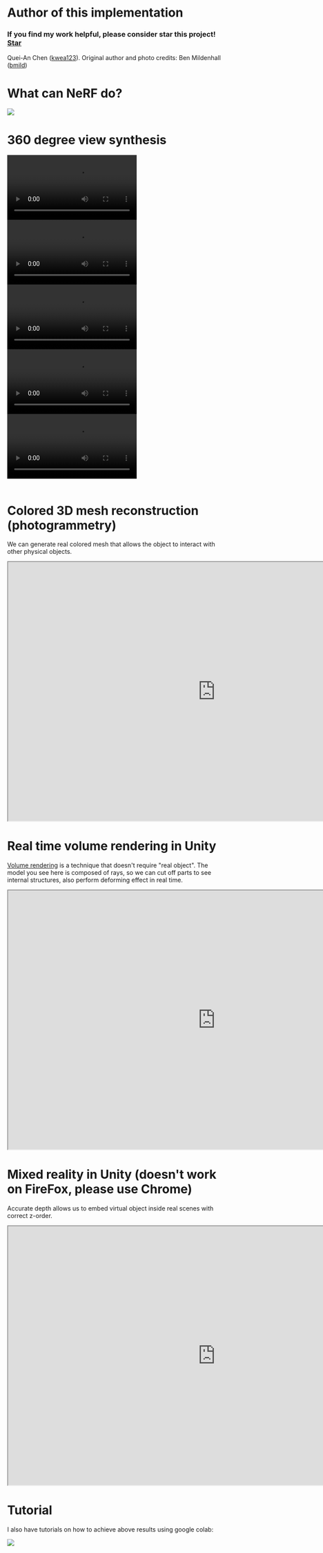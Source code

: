 <link rel="stylesheet" type="text/css" href="//cdn.jsdelivr.net/npm/slick-carousel@1.8.1/slick/slick.css"/>
<link rel="stylesheet" type="text/css" href="//cdn.jsdelivr.net/npm/slick-carousel@1.8.1/slick/slick-theme.css"/>
<link rel="stylesheet" type="text/css" href="style.css"/>

<script type="text/javascript" src="//code.jquery.com/jquery-1.11.0.min.js"></script>
<script type="text/javascript" src="//code.jquery.com/jquery-migrate-1.2.1.min.js"></script>
<script type="text/javascript" src="//cdn.jsdelivr.net/npm/slick-carousel@1.8.1/slick/slick.min.js"></script>
<script async defer src="https://buttons.github.io/buttons.js"></script>

# Author of this implementation
<h3>If you find my work helpful, please consider star this project!
  <a class="github-button" href="https://github.com/kwea123/nerf_pl" data-icon="octicon-star" data-size="large" data-show-count="true" aria-label="Star kwea123/nerf_pl on GitHub">Star</a>
</h3>

Quei-An Chen ([kwea123](https://github.com/kwea123)). Original author and photo credits: Ben Mildenhall ([bmild](https://github.com/bmild))

# What can NeRF do?
<img src="https://user-images.githubusercontent.com/11364490/82124460-1ccbbb80-97da-11ea-88ad-25e22868a5c1.png" style="max-width:100%">

<br/>

# 360 degree view synthesis
<div class="nerf_mp4">
  <video autoplay controls loop>
    <source src="https://storage.cloud.google.com/kwea123_dataset/nerf/pond.mp4" type="video/mp4">
  </video>
  <video autoplay controls loop>
    <source src="https://storage.cloud.google.com/kwea123_dataset/nerf/trex.mp4" type="video/mp4">
  </video>
  <video autoplay controls loop>
    <source src="https://storage.cloud.google.com/kwea123_dataset/nerf/horns.mp4" type="video/mp4">
  </video>
  <video autoplay controls loop>
    <source src="https://storage.cloud.google.com/kwea123_dataset/nerf/silica2.mp4" type="video/mp4">
  </video>
  <video autoplay controls loop>
    <source src="https://storage.cloud.google.com/kwea123_dataset/nerf/duorou.mp4" type="video/mp4">
  </video>
</div>

<script>
$(document).ready(function(){
  $('.nerf_mp4').slick({
    slidesToShow: 3,
    slidesToScroll: 1,
    dots: true,
    autoplay: true,
    autoplaySpeed: 3000,
    infinite: true,
  });
});
</script>

<br/>

# Colored 3D mesh reconstruction (photogrammetry)
We can generate real colored mesh that allows the object to interact with other physical objects.
<iframe src="https://i.simmer.io/@kwea123/nerf-mesh" style="width:960px;height:600px;"></iframe>

<br/>

# Real time volume rendering in Unity
[Volume rendering](https://en.wikipedia.org/wiki/Volume_rendering) is a technique that doesn't require "real object". The model you see here is composed of rays, so we can cut off parts to see internal structures, also perform deforming effect in real time.
<iframe src="https://i.simmer.io/@kwea123/nerf-volume-rendering" style="width:960px;height:600px;"></iframe>

<br/>

# Mixed reality in Unity (doesn't work on FireFox, please use Chrome)
Accurate depth allows us to embed virtual object inside real scenes with correct z-order.

<iframe src="https://i.simmer.io/@kwea123/nerf-mixed-reality" style="width:960px;height:600px;"></iframe>
<br/>

# Tutorial

I also have tutorials on how to achieve above results using google colab:

<a href="https://www.youtube.com/playlist?list=PLDV2CyUo4q-K02pNEyDr7DYpTQuka3mbV">
<img src="https://user-images.githubusercontent.com/11364490/80913471-d5781080-8d7f-11ea-9f72-9d68402b8271.png" style="display:block;margin:auto;">
</a>